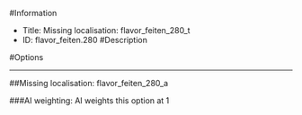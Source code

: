 #Information
 - Title: Missing localisation: flavor_feiten_280_t
 - ID: flavor_feiten.280
#Description

#Options

___
##Missing localisation: flavor_feiten_280_a

###AI weighting:
AI weights this option at 1

